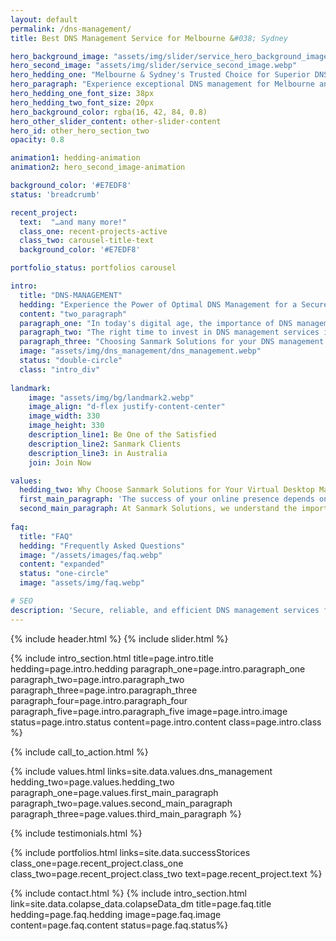 ```yaml
---
layout: default
permalink: /dns-management/
title: Best DNS Management Service for Melbourne &#038; Sydney

hero_background_image: "assets/img/slider/service_hero_background_image.webp.webp"
hero_second_image: "assets/img/slider/service_second_image.webp"
hero_hedding_one: "Melbourne & Sydney's Trusted Choice for Superior DNS Management - Sanmark Solutions"
hero_paragraph: "Experience exceptional DNS management for Melbourne and Sydney by Sanmark Solutions, your trusted partner for a secure and high-performing online presence. Our dedicated team of experts works tirelessly to ensure your domain is protected and optimised, providing you with a seamless and worry-free experience. Choose Sanmark Solutions for unparalleled security, performance, and reliability, empowering your online success."
hero_hedding_one_font_size: 38px
hero_hedding_two_font_size: 20px
hero_background_color: rgba(16, 42, 84, 0.8)
hero_other_slider_content: other-slider-content
hero_id: other_hero_section_two
opacity: 0.8

animation1: hedding-animation
animation2: hero_second_image-animation

background_color: '#E7EDF8'
status: 'breadcrumb' 

recent_project: 
  text:  "…and many more!"
  class_one: recent-projects-active
  class_two: carousel-title-text
  background_color: '#E7EDF8'

portfolio_status: portfolios carousel

intro:
  title: "DNS-MANAGEMENT"
  hedding: "Experience the Power of Optimal DNS Management for a Secure and High-Performing Website"
  content: "two_paragraph"
  paragraph_one: "In today's digital age, the importance of DNS management for businesses cannot be overstated. Effective DNS management ensures that your website remains accessible, reliable, and secure, paving the way for a positive user experience and higher search engine rankings. A well-managed DNS infrastructure not only contributes to faster website load times but also protects your online presence from cyber threats, ultimately fostering trust among your visitors and customers."
  paragraph_two: "The right time to invest in DNS management services is when you're looking to expand your online presence, improve website performance, or enhance security. Businesses with multiple domains or those experiencing high traffic volumes will benefit significantly from professional DNS management. Additionally, as your business grows and evolves, having a dependable DNS management service ensures that your website remains optimised and secure, allowing you to focus on your core operations."
  paragraph_three: "Choosing Sanmark Solutions for your DNS management needs means partnering with an industry leader that prioritises your online success. Our team of experts is committed to delivering top-notch security, performance, and reliability for your website. With our strong experience with GoDaddy, Cloudflare, and Google, we offer state-of-the-art DNS management services, empowering your business to thrive in the digital landscape. Trust in Sanmark Solutions to safeguard and optimise your domain, providing you with a seamless and worry-free online experience."
  image: "assets/img/dns_management/dns_management.webp"
  status: "double-circle"
  class: "intro_div"
  
landmark:
    image: "assets/img/bg/landmark2.webp"
    image_align: "d-flex justify-content-center"
    image_width: 330
    image_height: 330
    description_line1: Be One of the Satisfied
    description_line2: Sanmark Clients
    description_line3: in Australia
    join: Join Now

values:
  hedding_two: Why Choose Sanmark Solutions for Your Virtual Desktop Management Requirement in Melbourne and Sydney
  first_main_paragraph: 'The success of your online presence depends on selecting the best DNS management company in the increasingly competitive digital market. In order to guarantee the security, functionality, and dependability of your website, Sanmark Solutions is dedicated to offering first-rate DNS management services. Discover the top reasons why businesses trust Sanmark Solutions for their DNS management needs:'
  second_main_paragraph: At Sanmark Solutions, we understand the importance of a seamless and secure online experience for your business. Our team of experts, strong partnerships, and tailored solutions make us the ideal choice for managing your DNS and domain needs. Trust in Sanmark Solutions to safeguard and optimise your online presence, empowering your business to thrive in the digital world.
  
faq:
  title: "FAQ"
  hedding: "Frequently Asked Questions"
  image: "/assets/images/faq.webp"
  content: "expanded"
  status: "one-circle"
  image: "assets/img/faq.webp"

# SEO
description: 'Secure, reliable, and efficient DNS management services from Sanmark Solutions. Optimise your online presence with our expert solutions.'
---
```


{% include header.html %}
{% include slider.html %}

<div style="margin-top:-50px; background-color:{{page.background_color}};" >
    <div style="height:50px"></div>
    </div>
{% include intro_section.html title=page.intro.title hedding=page.intro.hedding 
      paragraph_one=page.intro.paragraph_one paragraph_two=page.intro.paragraph_two paragraph_three=page.intro.paragraph_three paragraph_four=page.intro.paragraph_four paragraph_five=page.intro.paragraph_five image=page.intro.image status=page.intro.status content=page.intro.content class=page.intro.class %}

{% include call_to_action.html %}

{% include values.html links=site.data.values.dns_management hedding_two=page.values.hedding_two paragraph_one=page.values.first_main_paragraph paragraph_two=page.values.second_main_paragraph paragraph_three=page.values.third_main_paragraph %}

{% include testimonials.html %}

{% include portfolios.html links=site.data.successStorices class_one=page.recent_project.class_one class_two=page.recent_project.class_two text=page.recent_project.text %}

{% include contact.html %}
{% include intro_section.html link=site.data.colapse_data.colapseData_dm title=page.faq.title hedding=page.faq.hedding image=page.faq.image content=page.faq.content status=page.faq.status%}

<script>
  $(document).ready(function () {
      var owl1 = $('#carouselOne .owl-carousel'); // Target the first carousel
      owl1.owlCarousel();
      $('#carouselOne .customNextBtn').click(function () { // Target the next button of the first carousel
          owl1.trigger('next.owl.carousel');
      });
      $('#carouselOne .customPrevBtn').click(function () { // Target the previous button of the first carousel
          owl1.trigger('prev.owl.carousel', [300]);
      });
  });

  $(document).ready(function () {
      var owl2 = $('#carouselTwo .owl-carousel'); // Target the second carousel
      owl2.owlCarousel();
      $('#carouselTwo .customNextBtn').click(function () { // Target the next button of the second carousel
          owl2.trigger('next.owl.carousel');
      });
      $('#carouselTwo .customPrevBtn').click(function () { // Target the previous button of the second carousel
          owl2.trigger('prev.owl.carousel', [300]);
      });
  });

  $(document).ready(function() {
    $("#owl-demo").owlCarousel({
    autoPlay: 3000, //Set AutoPlay to 3 seconds
    items : 4,
    itemsDesktop : [1199,3],
    itemsDesktopSmall : [979,3]
  });
});
</script>
